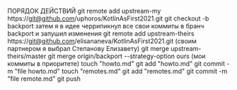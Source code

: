 ПОРЯДОК ДЕЙСТВИЙ
git remote add upstream-my https://git@github.com/uphoros/KotlinAsFirst2021.git
git checkout -b backport
затем я в идее черрипикнул все свои коммиты в бранч backport и запушил изменения
git remote add upstream-theirs https://git@github.com/elisananeva/KotlinAsFirst2021.git (своим партнером я выбрал Степанову Елизавету)
git merge upstream-theirs/master
git merge origin/backport --strategy-option ours (мои коммиты в приоритете)
touch "howto.md"
git add "howto.md"
git commit -m "file howto.md"
touch "remotes.md"
git add "remotes.md"
git commit -m "file remote.md"
git push
